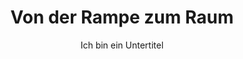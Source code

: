 ---
layout: trend
title: Von der Rampe zum Raum
subtitle: Ich bin ein Untertitel
teaser-img: "rampe-zum-raum.svg"
teaser-img-social: ""
---